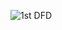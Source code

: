 ![1st DFD](https://cloud.githubusercontent.com/assets/25205727/22215996/ec0bf1e4-e162-11e6-942d-601575c8b61e.png)
